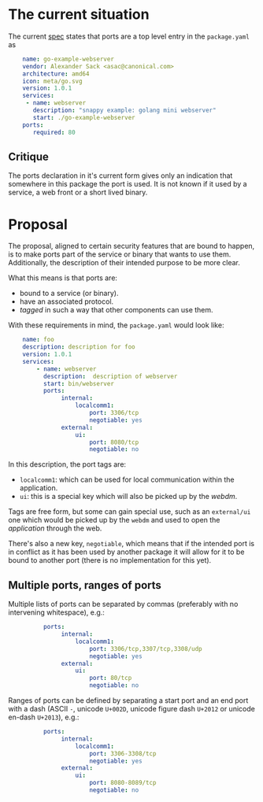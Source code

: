 # The current situation

The current [spec](https://developer.ubuntu.com/en/snappy/guides/packaging-format-apps/) states that ports are a top level entry in the `package.yaml` as

```yaml
    name: go-example-webserver
    vendor: Alexander Sack <asac@canonical.com>
    architecture: amd64
    icon: meta/go.svg
    version: 1.0.1
    services:
     - name: webserver
       description: "snappy example: golang mini webserver"
       start: ./go-example-webserver
    ports:
       required: 80
```

## Critique

The ports declaration in it's current form gives only an indication that somewhere in this package the port is used. It is not known if it used by a service, a web front or a short lived binary.

# Proposal

The proposal, aligned to certain security features that are bound to happen, is to make ports part of the service or binary that wants to use them. Additionally, the description of their intended purpose to be more clear.

What this means is that ports are:

- bound to a service (or binary).
- have an associated protocol.
- *tagged* in such a way that other components can use them.

With these requirements in mind, the `package.yaml` would look like:

```yaml
    name: foo
    description: description for foo
    version: 1.0.1
    services:
        - name: webserver
          description:  description of webserver
          start: bin/webserver
          ports:
               internal: 
                   localcomm1:
                       port: 3306/tcp
                       negotiable: yes
               external:
                   ui:
                       port: 8080/tcp 
                       negotiable: no
```

In this description, the port tags are:

- `localcomm1`: which can be used for local communication within the application.
- `ui`: this is a special key which will also be picked up by the *webdm*.

Tags are free form, but some can gain special use, such as an `external/ui` one which would be picked up by the `webdm` and used to open the *application* through the web.

There's also a new key, `negotiable`, which means that if the intended port is in conflict as it has been used by another package it will allow for it to be bound to another port (there is no implementation for this yet).

## Multiple ports, ranges of ports

Multiple lists of ports can be separated by commas (preferably with no intervening whitespace), e.g.:

```yaml
          ports:
               internal: 
                   localcomm1:
                       port: 3306/tcp,3307/tcp,3308/udp
                       negotiable: yes
               external:
                   ui:
                       port: 80/tcp
                       negotiable: no
```

Ranges of ports can be defined by separating a start port and an end port with a dash (ASCII `-`, unicode `U+002D`, unicode figure dash `U+2012` or unicode en-dash `U+2013`), e.g.:

```yaml
          ports:
               internal: 
                   localcomm1:
                       port: 3306-3308/tcp
                       negotiable: yes
               external:
                   ui:
                       port: 8080-8089/tcp
                       negotiable: no
```
